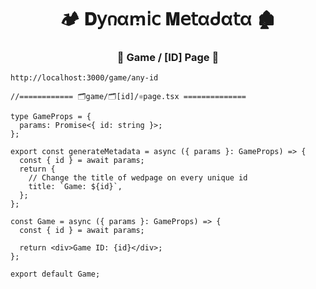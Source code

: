 <h1  align="center" > 🏕️ 𝐃𝗒𐓣αꭑ𝗂𝖼 𝐌𝖾𝗍αᑯα𝗍α 🏚️</h1>

<h3 align="center" > 🐇 Game / [ID] Page  🦚</h3>

```dash
http://localhost:3000/game/any-id
```

```TSX
//============ 🗂️game/🗂️[id]/⚛️page.tsx ============== 

type GameProps = {
  params: Promise<{ id: string }>;
};

export const generateMetadata = async ({ params }: GameProps) => {
  const { id } = await params;
  return {
    // Change the title of wedpage on every unique id
    title: `Game: ${id}`,
  };
};

const Game = async ({ params }: GameProps) => {
  const { id } = await params;

  return <div>Game ID: {id}</div>;
};

export default Game;

```
